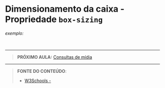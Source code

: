 # Dimensionamento da caixa - Propriedade `box-sizing`





###### exemplo:

``` css
```





***

> **PRÓXIMO AULA:** [Consultas de mídia](../21.23-cosultas-de-midia)

***


> **FONTE DO CONTEÚDO**:
>
> - [W3Schools - ]()
